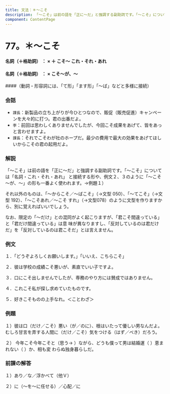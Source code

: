 ```yaml
---
title: 文法：＊～こそ
description: 「～こそ」は前の語を「正に～だ」と強調する副助詞です。「～こそ」については「名詞・これ・それ・あれ」 と接続する形や、例文２、３のように「～こそ～が、～」の形も一番よく使われます。→例題１）
component: ContentPage
---
```



# 77。＊～こそ
#### 名詞（＋格助詞） ： × ＋ こそ～ これ・それ・あれ
#### 名詞（＋格助詞） ： × こそ～が、～
####（動詞・形容詞には、「て形」「ます形」「～ば」などと多様に接続）
### 会話
- `課長`：新製品の立ち上がりが今ひとつなので、販促（販売促進）キャンペーンを大々的に打つ。君の出番だよ。
- `李`：前回は思わしくありませんでしたが、今回こそ成果をあげて、皆をあっと言わせますよ。
- `課長`：それでこそわが社のホープだ。最少の費用で最大の効果をあげてほしいからこその君の起用だよ。
### 解説
「～こそ」は前の語を「正に～だ」と強調する副助詞です。「～こそ」については「名詞・これ・それ・あれ」 と接続する形や、例文２、３のように「～こそ～が、～」の形も一番よく使われます。→例題１）

それ以外のものは、「～からこそ／～ばこそ」（→文型 050）、「～てこそ」（→文型 192）、「～こそあれ／～こそ すれ」（→文型078）のように文型を作りますから、別に覚えればいいでしょう。

なお、限定の「～だけ」との混同がよく起こりますが、「君こそ間違っている」と「君だけ間違っている」は意 味が異なりますし、「反対しているのは君だけだ」を「反対しているのは君こそだ」とは言えません。
### 例文
１．「どうぞよろしくお願いします。」「いいえ、こちらこそ」

２．彼は学校の成績こそ悪いが、素直でいい子ですよ。

３．口にこそ出しませんでしたが、専務のやり方には賛成ではありません。

４．これこそ私が探し求めていたものです。

５．好きこそものの上手なれ。＜ことわざ＞
### 例題
１）彼は口（だけ／こそ）悪い（が／のに）、根はいたって優しい男なんだよ。むしろ甘言を弄する人間に（だけ／こそ）気をつける（はず／べき）だろう。

２） 今年こそ今年こそと（思う→ ）ながら、どうも僕って男は結婚運（ ）恵まれない（ ）か、相も変 わらぬ独身暮らしだ。
### 前課の解答
１）あり／な／浮かべて（他Ｖ）

２）に（～を～に任せる）／心配／に
